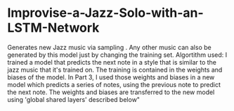 # Improvise-a-Jazz-Solo-with-an-LSTM-Network
Generates new  Jazz music  via sampling .  Any other music can also be generated  by this model just by changing the training set.
Algortithm used:
I trained a model that predicts the next note in a style that is similar to the jazz music that it's trained on. The training is contained in the weights and biases of the model.
In Part 3, I used those weights and biases in a new model which predicts a series of notes, using the previous note to predict the next note.
The weights and biases are transferred to the new model using 'global shared layers' described below"

